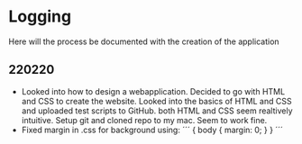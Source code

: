 # Logging
Here will the process be documented with the creation of the application

## 220220
* Looked into how to design a webapplication. Decided to go with HTML and CSS to create the website. Looked into the basics of HTML and CSS and uploaded test scripts to GitHub. both HTML and CSS seem realtively intuitive. Setup git and cloned repo to my mac. Seem to work fine.
* Fixed margin in .css for background using:
´´´
{
    body {
        margin: 0;
    }
}
´´´ 